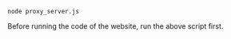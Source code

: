```shell
node proxy_server.js
```

Before running the code of the website, run the above script first.